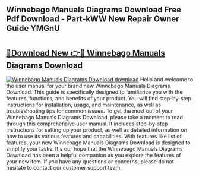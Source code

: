 ## Winnebago Manuals Diagrams Download Free Pdf Download - Part-kWW New Repair Owner Guide YMGnU

# <h2><a href="http://dfpah5.blite.top/?on=Winnebago+Manuals+Diagrams+Download">🔗Download New 👉🔴 Winnebago Manuals Diagrams Download</a></h2>

[![Winnebago Manuals Diagrams Download download](https://i.imgur.com/lujVjoI.png)](http://dfpah5.blite.top/?on=Winnebago+Manuals+Diagrams+Download)
Hello and welcome to the user manual for your brand new Winnebago Manuals Diagrams Download. This guide is specifically designed to familiarize you with the features, functions, and benefits of your product. You will find step-by-step instructions for installation, usage, and maintenance, as well as troubleshooting tips for common issues. To get the most out of your Winnebago Manuals Diagrams Download, please take a moment to read through this comprehensive user manual. It includes step-by-step instructions for setting up your product, as well as detailed information on how to use its various features and capabilities. With features like list of features, your new Winnebago Manuals Diagrams Download is designed to simplify your tasks. It's our hope that the Winnebago Manuals Diagrams Download has been a helpful companion as you explore the features of your new item. If you have any questions or concerns, please do not hesitate to contact our customer support team.
